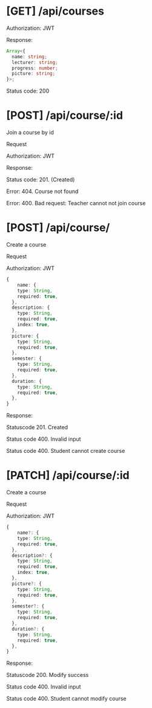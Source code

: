 # [GET] /api/courses

Authorization: JWT

Response:

```ts
Array<{
  name: string;
  lecturer: string;
  progress: number;
  picture: string;
}>;
```

Status code: 200

# [POST] /api/course/:id

Join a course by id

Request

Authorization: JWT

Response:

Status code: 201. (Created)

Error: 404. Course not found

Error: 400. Bad request: Teacher cannot not join course

# [POST] /api/course/

Create a course

Request

Authorization: JWT

```ts
{
    name: {
    type: String,
    required: true,
  },
  description: {
    type: String,
    required: true,
    index: true,
  },
  picture: {
    type: String,
    required: true,
  },
  semester: {
    type: String,
    required: true,
  },
  duration: {
    type: String,
    required: true,
  },
}
```

Response:

Statuscode 201. Created

Status code 400. Invalid input

Status code 400. Student cannot create course

# [PATCH] /api/course/:id

Create a course

Request

Authorization: JWT

```ts
{
    name?: {
    type: String,
    required: true,
  },
  description?: {
    type: String,
    required: true,
    index: true,
  },
  picture?: {
    type: String,
    required: true,
  },
  semester?: {
    type: String,
    required: true,
  },
  duration?: {
    type: String,
    required: true,
  },
}
```

Response:

Statuscode 200. Modify success

Status code 400. Invalid input

Status code 400. Student cannot modify course

